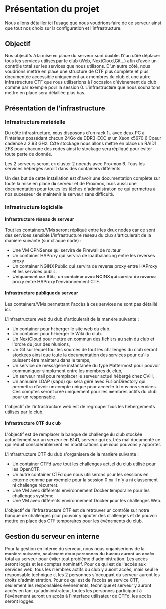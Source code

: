 # Présentation du projet
Nous allons détailler ici l'usage que nous voudrions faire de ce serveur ainsi que tout nos choix sur la configuration et l'infrastructure.

## Objectif

Nos objectifs à la mise en place du serveur sont double. D'un côté déplacer tous les services utilisés par le club (Web, NextCloud,Git...) afin d'avoir un contrôle total sur les services que nous utilisons. D'un autre côté, nous voudrions mettre en place une structure de CTF plus complète et plus documentée accessible uniquement aux membres du club et une autre infrastructure CTF que nous utiliserions à l'occasion d'évènement du club comme par exemple pour la session 0. L'infrastructure que nous souhaitons mettre en place sera détaillée plus bas.

## Présentation de l'infrastructure

### Infrastructure matérielle
Du côté infrastructure, nous disposons d'un rack 1U avec deux PC à l'intérieur possédant chacun 24Go de DDR3-ECC et un Xeon x5670 6 Coeur cadencé à 2.93 GHz. Côté stockage nous allons mettre en place un RAID1 ZFS pour chacune des nodes ainsi le stockage sera répliqué pour éviter toute perte de donnée.

Les 2 serveurs seront en cluster 2 noeuds avec Proxmox 6. Tous les services hébergés seront dans des containers différents.

Un des but de cette installation est d'avoir une documentation complète sur toute la mise en place du serveur et de Proxmox, mais aussi une documentation pour toutes les tâches d'administration ce qui permettra à nos sucesseur de maintenir le serveur sans difficulté.

### Infrastructure logicielle

#### Infrastructure réseau du serveur
Tout les containers/VMs seront répliqué entre les deux nodes car ce sont des services sensible
L'infrastructure réseau du club s'articulerait de la manière suivante (sur chaque node) :
- Une VM OPNSense qui servira de Firewall de routeur
- Un container HAProxy qui servira de loadbalancing entre les reverses proxy
- Un container NGINX Public qui servira de reverse proxy entre HAProxy et les services public.
- Uniquement sur Bêta, un container avec NGINX qui servira de reverse proxy entre HAProxy l'environnement CTF.

#### Infrastructure publique du serveur
Les containers/VMs permettant l'accès à ces services ne sont pas détaillé ici.

L'infrastructure web du club s'articulerait de la manière suivante :
- Un container pour héberger le site web du club.
- Un container pour héberger le Wiki du club.
- Un NextCloud pour mettre en commun des fichiers au sein du club et l'ordre du jour des réunions,
- Un Git sur lequel tout les sources de tout les challenges du club seront stockées ainsi que toute la documentation des services pour qu'ils puissent être maintenu dans le temps,
- Un service de messagerie instantanée du type Mattermost pour pouvoir communiquer simplement entre les membres du club,
- Un serveur mail pour remplacer le serveur actuel hébergé chez OVH,
- Un annuaire LDAP (slapd) qui sera géré avec FusionDirectory qui permettra d'avoir un compte unique pour accéder à tous nos services. Ces comptes seront créé uniquement pour les membres actifs du club pour un responsable.

L'objectif de l'infrastructure web est de regrouper tous les hébergements utilisés par le club.

#### Infrastructure CTF du club
L'objectif est de remplacer la banque de challenge du club stockée actuellement sur un serveur en B141, serveur qui est très mal documenté ce qui réduit considérablement les modifications que nous pouvons y apporter.

L'infrastructure CTF du club s'organisera de la manière suivante :
- Un container CTFd avec tout les challenges actuel du club utilisé pour les OpenCTF.
- Un autre container CTFd que nous utiliserons pour les sessions en externe comme par exemple pour la session 0 ou il n'y a ni classement ni challenge récurrent.
- Une VM avec différents environnement Docker temporaire pour les challenges système.
- Une VM avec différents environnement Docker pour les challenges Web.

L'objectif de l'infrastructure CTF est de retrouver un contrôle sur notre banque de challenges pour pouvoir y ajouter des challenges et de pouvoir mettre en place des CTF temporaires pour les événements du club.

## Gestion du serveur en interne

Pour la gestion en interne du serveur, nous nous organiserions de la manière suivante, seulement deux personnes du bureau auront un accès total au serveur pour éviter tout problème d'administration. Les accès seront logés et les comptes nominatif.
Pour ce qui est de l'accès aux services web, tous les membres actifs du club y auront accès, mais seul le responsable technique et les 2 personnes s'occupant du serveur auront les droits d'administration.
Pour ce qui est de l'accès au service CTF, seulement les responsables événements, technique et serveur y auront accès en tant qu'administrateur, toutes les personnes participant à l'événement auront un accès à l'interface utilisateur de CTFd, les accès seront loggés.